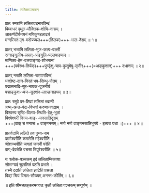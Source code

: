 ```yaml
---
title: ललितापञ्चकम्
---
```


<div class="videoEmbed"  src="https://www.youtube.com/watch?v=1Sing1o94ck&feature=youtu.be" caption="mIrA-gItam"></div>

प्रातः स्मरामि ललितावदनारविन्दं  
बिम्बाधरं पृथुल-मौक्तिक-शोभि-नासम्  ।  
आकर्णदीर्घनयनं मणिकुण्डलाढ्यं  
मन्दस्मितं मृग-मदोज्ज्वल+++(तिलक)+++-भाल-देशम्  ॥ १॥  

प्रातर् भजामि ललिता-भुज-कल्प-वल्लीं  
रत्नाङ्गुलीय-लसद्-अङ्गुलि-पल्लवाढ्याम्  ।  
माणिक्य-हेम-वलयाङ्गद-शोभमानां  
+++(पर्वस्थ-तिर्यक्)+++पुण्ड्रेक्षु-चाप-कुसुमेषु-सृणीर्+++(=अङ्कुशान्)+++ दधानाम्  ॥ २॥  
  
प्रातर् नमामि ललिता-चरणारविन्दं  
भक्तेष्ट-दान-निरतं भव-सिन्धु-पोतम्  ।  
पद्मासनादि-सुर-नायक-पूजनीयं  
पद्माङ्कुश-ध्वज-सुदर्शन-लाञ्छनाढ्यम्  ॥ ३॥  
  
प्रातः स्तुवे पर-शिवां ललितां भवानीं  
त्रय्य्-अन्त-वेद्य-विभवां करुणानवद्याम्  ।  
विश्वस्य सृष्टि-विलय-स्थिति-हेतु-भूतां  
विश्वेश्वरीं निगम-वाङ्--मनसातिदूराम्  
+++(वाक् च मनश्च = वाङ्मनसम्।  नमो नमो  वाङ्मनसातिभूमये - इत्यत्र यथा ।)+++ ॥ ४॥  
  
प्रातर्वदामि ललिते तव पुण्य-नाम  
कामेश्वरीति कमलेति महेश्वरीति  ।  
श्रीशाम्भवीति जगतां जननी परेति  
वाग्-देवतेति वचसा त्रिपुरेश्वरीति  ॥ ५॥  
  
यः श्लोक-पञ्चकम् इदं ललिताम्बिकायाः  
सौभाग्यदं सुललितं पठति प्रभाते  ।  
तस्मै ददाति ललिता झटिति प्रसन्ना  
विद्यां श्रियं विमल-सौख्यम् अनन्त-कीर्तिम्  ॥ ६॥  
  
॥  इति श्रीमच्छङ्करभगवतः कृतौ ललिता पञ्चकम् सम्पूर्णम् ॥  
  
  
  
